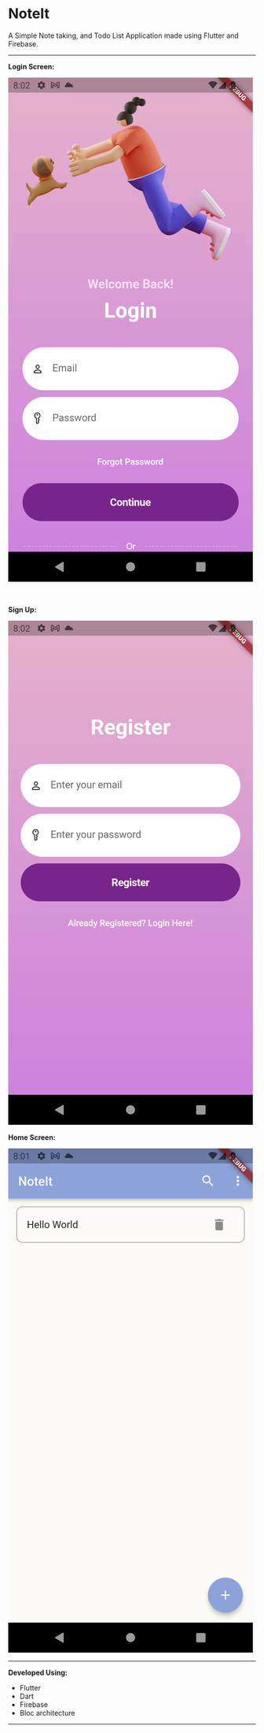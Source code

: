 
# NoteIt
A Simple Note taking, and Todo List Application made using Flutter and Firebase.

---

**Login Screen:**

![Screenshot_1695479554.png](/.eraser/kHc8hvBYRuNPHKo6VW9z___DEi6nKGt64Y0rNbuALzc1bb8EzV2___cqU5w3A1iupZSRWKihk8H.png "Screenshot_1695479554.png")

﻿ 

**Sign Up:**

![Screenshot_1695479558.png](/.eraser/kHc8hvBYRuNPHKo6VW9z___DEi6nKGt64Y0rNbuALzc1bb8EzV2___K1Aa4RYh744oYCBuyVOr7.png "Screenshot_1695479558.png")



**Home Screen:**

![Screenshot_1695479518.png](/.eraser/kHc8hvBYRuNPHKo6VW9z___DEi6nKGt64Y0rNbuALzc1bb8EzV2___MdNbFhxj3KLZsSAWwga_e.png "Screenshot_1695479518.png")

---

**Developed Using:**

- Flutter
- Dart
- Firebase
- Bloc architecture
---




<!--- Eraser file: https://app.eraser.io/workspace/kHc8hvBYRuNPHKo6VW9z --->
